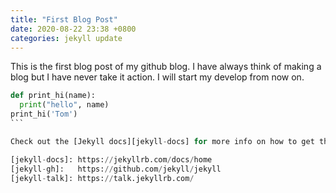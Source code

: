 ```yaml
---
title: "First Blog Post"
date: 2020-08-22 23:38 +0800
categories: jekyll update
---
```


This is the first blog post of my github blog. 
I have always think of making a blog but I have never take it action. 
I will start my develop from now on. 

```python
def print_hi(name):
  print("hello", name)
print_hi('Tom')
​```

Check out the [Jekyll docs][jekyll-docs] for more info on how to get the most out of Jekyll. File all bugs/feature requests at [Jekyll’s GitHub repo][jekyll-gh]. If you have questions, you can ask them on [Jekyll Talk][jekyll-talk].

[jekyll-docs]: https://jekyllrb.com/docs/home
[jekyll-gh]:   https://github.com/jekyll/jekyll
[jekyll-talk]: https://talk.jekyllrb.com/
